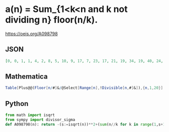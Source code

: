 # a\(n\) \= Sum\_\{1<k<n and k not dividing n\} floor\(n/k\)\.
https://oeis.org/A098798
## JSON
```JSON
[0, 0, 1, 1, 4, 2, 8, 5, 10, 9, 17, 7, 23, 17, 21, 19, 34, 19, 40, 24, 38, 38, 52, 24, 56, 49, 55, 45, 73, 39, 81, 56, 75, 73, 83, 49, 104, 86, 94, 68, 118, 72, 126, 92, 104, 114, 140, 74, 144, 114, 139, 119, 165, 107, 159, 119, 163, 157, 189, 93, 201, 171, 169, 153, 200, 148]
```
## Mathematica
```Mathematica
Table[Plus@@(Floor[n/#]&/@Select[Range[n],!Divisible[n,#]&]),{n,1,20}] (* _Enrique Pérez Herrero_, Dec 25 2012 *)
```
## Python
```Python
from math import isqrt
from sympy import divisor_sigma
def A098798(n): return -(s:=isqrt(n))**2+(sum(n//k for k in range(1,s+1))<<1)-divisor_sigma(n) # _Chai Wah Wu_, Oct 23 2023
```

